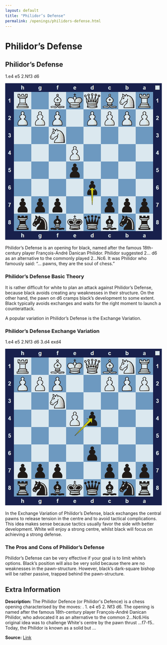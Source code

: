 ```yaml
---
layout: default
title: "Philidor’s Defense"
permalink: /openings/philidors-defense.html
---
```



# Philidor’s Defense



## Philidor’s Defense

1.e4 e5 2.Nf3 d6

![Philidor's Defense](../images/philidors-defense-1.png)

Philidor’s Defense is an opening for black, named after the famous 18th-century player François-André Danican Philidor. Philidor suggested 2… d6 as an alternative to the commonly played 2…Nc6. It was Philidor who famously said: “… pawns, they are the soul of chess.”

### Philidor’s Defense Basic Theory

It is rather difficult for white to plan an attack against Philidor’s Defense, because black avoids creating any weaknesses in their structure. On the other hand, the pawn on d6 cramps black’s development to some extent. Black typically avoids exchanges and waits for the right moment to launch a counterattack.

A popular variation in Philidor’s Defense is the Exchange Variation.

### Philidor’s Defense Exchange Variation

1.e4 e5 2.Nf3 d6 3.d4 exd4

![Philidor's Defense Exchange Variation](../images/philidors-defense-2.png)

In the Exchange Variation of Philidor’s Defense, black exchanges the central pawns to release tension in the centre and to avoid tactical complications. This idea makes sense because tactics usually favor the side with better development. White will enjoy a strong centre, whilst black will focus on achieving a strong defense.

### The Pros and Cons of Philidor’s Defense

Philidor’s Defense can be very effective if your goal is to limit white’s options. Black’s position will also be very solid because there are no weaknesses in the pawn-structure. However, black’s dark-square bishop will be rather passive, trapped behind the pawn-structure.



## Extra Information
**Description:** The Philidor Defence (or Philidor's Defence) is a chess opening characterised by the moves: . 1. e4 e5 2. Nf3 d6. The opening is named after the famous 18th-century player François-André Danican Philidor, who advocated it as an alternative to the common 2...Nc6.His original idea was to challenge White's centre by the pawn thrust ...f7-f5.. Today, the Philidor is known as a solid but ...

**Source:** [Link](https://en.wikipedia.org/wiki/Philidor_Defence)
